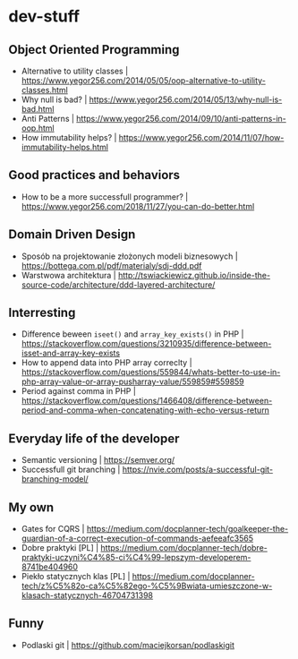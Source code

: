 # dev-stuff

## Object Oriented Programming
- Alternative to utility classes | https://www.yegor256.com/2014/05/05/oop-alternative-to-utility-classes.html
- Why null is bad? | https://www.yegor256.com/2014/05/13/why-null-is-bad.html
- Anti Patterns | https://www.yegor256.com/2014/09/10/anti-patterns-in-oop.html
- How immutability helps? | https://www.yegor256.com/2014/11/07/how-immutability-helps.html


## Good practices and behaviors
- How to be a more successfull programmer? | https://www.yegor256.com/2018/11/27/you-can-do-better.html


## Domain Driven Design
- Sposób na projektowanie złożonych modeli biznesowych | https://bottega.com.pl/pdf/materialy/sdj-ddd.pdf
- Warstwowa architektura | http://tswiackiewicz.github.io/inside-the-source-code/architecture/ddd-layered-architecture/


## Interresting
- Difference beween `iseet()` and `array_key_exists()` in PHP | https://stackoverflow.com/questions/3210935/difference-between-isset-and-array-key-exists
- How to append data into PHP array correclty | https://stackoverflow.com/questions/559844/whats-better-to-use-in-php-array-value-or-array-pusharray-value/559859#559859
- Period against comma in PHP | https://stackoverflow.com/questions/1466408/difference-between-period-and-comma-when-concatenating-with-echo-versus-return


## Everyday life of the developer
- Semantic versioning | https://semver.org/
- Successfull git branching | https://nvie.com/posts/a-successful-git-branching-model/

## My own
- Gates for CQRS | https://medium.com/docplanner-tech/goalkeeper-the-guardian-of-a-correct-execution-of-commands-aefeeafc3565
- Dobre praktyki [PL] | https://medium.com/docplanner-tech/dobre-praktyki-uczyni%C4%85-ci%C4%99-lepszym-developerem-8741be404960
- Piekło statycznych klas [PL] | https://medium.com/docplanner-tech/z%C5%82o-ca%C5%82ego-%C5%9Bwiata-umieszczone-w-klasach-statycznych-46704731398


## Funny
- Podlaski git | https://github.com/maciejkorsan/podlaskigit
